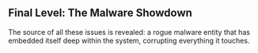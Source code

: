 ## Final Level: The Malware Showdown

The source of all these issues is revealed: a rogue malware entity that has embedded itself deep within the system, corrupting everything it touches.